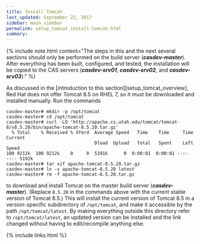 ```yaml
---
title: Install Tomcat
last_updated: September 22, 2017
sidebar: main_sidebar
permalink: setup_tomcat_install-tomcat.html
summary:
---
```


{% include note.html content="The steps in this and the next several sections should only be performed on the build server (***casdev-master***). After everything has been built, configured, and tested, the installation will be copied to the CAS servers (***casdev-srv01***, ***casdev-srv02***, and ***casdev-srv03***)." %}

As discussed in the [introduction to this section][setup_tomcat_overview], Red Hat does not offer Tomcat 8.5 on RHEL 7, so it must be downloaded and installed manually. Run the commands

```console
casdev-master# mkdir -p /opt/tomcat
casdev-master# cd /opt/tomcat
casdev-master# curl -LO 'http://apache.cs.utah.edu/tomcat/tomcat-8/v8.5.20/bin/apache-tomcat-8.5.20.tar.gz'
  % Total    % Received % Xferd  Average Speed   Time    Time     Time  Current
                                 Dload  Upload   Total   Spent    Left  Speed
100 9212k  100 9212k    0     0  5191k      0  0:00:01  0:00:01 --:--:-- 5192k
casdev-master# tar xzf apache-tomcat-8.5.20.tar.gz
casdev-master# ln -s apache-tomcat-8.5.20 latest
casdev-master# rm -f apache-tomcat-8.5.20.tar.gz
```

to download and install Tomcat on the master build server (***casdev-master***). (Replace `8.5.20` in the commands above with the current stable version of Tomcat 8.5.) This will install the current version of Tomcat 8.5 in a version-specific subdirectory of `/opt/tomcat`, and make it accessible by the path `/opt/tomcat/latest`.  By making everything outside this directory refer to `/opt/tomcat/latest`, an updated version can be installed and the link changed without having to edit/recompile anything else.

{% include links.html %}
